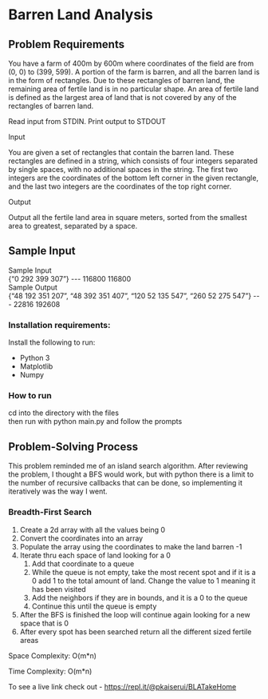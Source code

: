 # Barren Land Analysis


## Problem Requirements
You have a farm of 400m by 600m where coordinates of the field are from (0, 0) to (399, 599). A portion of the farm is barren, and all the barren land is in the form of rectangles. Due to these rectangles of barren land, the remaining area of fertile land is in no particular shape. An area of fertile land is defined as the largest area of land that is not covered by any of the rectangles of barren land. 

Read input from STDIN. Print output to STDOUT 

Input 

You are given a set of rectangles that contain the barren land. These rectangles are defined in a string, which consists of four integers separated by single spaces, with no additional spaces in the string. The first two integers are the coordinates of the bottom left corner in the given rectangle, and the last two integers are the coordinates of the top right corner. 

Output 

Output all the fertile land area in square meters, sorted from the smallest area to greatest, separated by a space. 

## Sample Input
Sample Input  
{“0 292 399 307”} --- 116800 116800  
Sample Output  
{“48 192 351 207”, “48 392 351 407”, “120 52 135 547”, “260 52 275 547”} --- 22816 192608  

### Installation requirements:  
Install the following to run:  
* Python 3
* Matplotlib
* Numpy

### How to run
cd into the directory with the files  
then run with python main.py and follow the prompts


## Problem-Solving Process

This problem reminded me of an island search algorithm. After reviewing the problem, I thought a BFS would work, but with python there is a limit to the number of recursive callbacks that can be done, so implementing it iteratively was the way I went.

### Breadth-First Search
1. Create a 2d array with all the values being 0
2. Convert the coordinates into an array
3. Populate the array using the coordinates to make the land barren -1
4. Iterate thru each space of land looking for a 0
    1. Add that coordinate to a queue
    2. While the queue is not empty, take the most recent spot and if it is a 0 add 1 to the total amount of land. Change the value to 1 meaning it has been visited
    3. Add the neighbors if they are in bounds, and it is a 0 to the queue
    4. Continue this until the queue is empty
5. After the BFS is finished the loop will continue again looking for a new space that is 0
6. After every spot has been searched return all the different sized fertile areas 
    

Space Complexity: O(m\*n)

Time Complexity: O(m\*n)

To see a live link check out - https://repl.it/@pkaiserui/BLATakeHome

